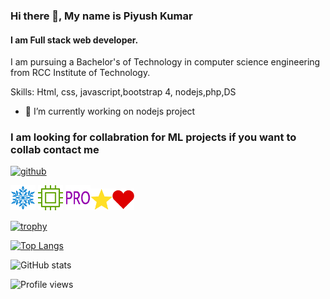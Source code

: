 ### Hi there 👋, My name is Piyush Kumar
#### I am Full stack web developer.
I am pursuing a Bachelor's of Technology in computer science engineering from RCC Institute of Technology.

Skills: Html, css, javascript,bootstrap 4, nodejs,php,DS

- 🔭 I’m currently working on nodejs project 
### I am looking for collabration for ML projects if you want to collab contact me

[<img src='https://cdn.jsdelivr.net/npm/simple-icons@3.0.1/icons/github.svg' alt='github' height='40'>](https://github.com/piyush2040)  

<a href='https://archiveprogram.github.com/'><img src='https://raw.githubusercontent.com/acervenky/animated-github-badges/master/assets/acbadge.gif' width='40' height='40'></a> <a href='https://docs.github.com/en/developers'><img src='https://raw.githubusercontent.com/acervenky/animated-github-badges/master/assets/devbadge.gif' width='40' height='40'></a> <a href='https://github.com/pricing'><img src='https://raw.githubusercontent.com/acervenky/animated-github-badges/master/assets/pro.gif' width='40' height='40'></a><a href='https://stars.github.com/'><img src='https://raw.githubusercontent.com/acervenky/animated-github-badges/master/assets/starbadge.gif' width='35' height='35'></a><a href='https://docs.github.com/en/github/supporting-the-open-source-community-with-github-sponsors'><img src='https://raw.githubusercontent.com/acervenky/animated-github-badges/master/assets/sponsorbadge.gif' width='35' height='35'></a>

[![trophy](https://github-profile-trophy.vercel.app/?username=piyush2040)](https://github.com/ryo-ma/github-profile-trophy)

[![Top Langs](https://github-readme-stats.vercel.app/api/top-langs/?username=piyush2040)](https://github.com/anuraghazra/github-readme-stats)

![GitHub stats](https://github-readme-stats.vercel.app/api?username=piyush2040&show_icons=true&count_private=true)  

![Profile views](https://gpvc.arturio.dev/piyush2040)  
